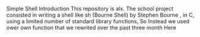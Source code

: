 Simple Shell
Introduction
This repository is alx. The school project consisted in writing a shell like sh (Bourne Shell) by Stephen Bourne , in C, using a limited number of standard library functions, So Instead we used ower own function that we rewrited over the past three month Here
